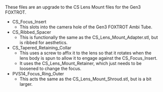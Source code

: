 These files are an upgrade to the CS Lens Mount files for the Gen3 FOXTROT.
 - CS_Focus_Insert
    - This slots into the camera hole of the Gen3 FOXTROT Ambi Tube.
 - CS_Ribbed_Spacer
    - This is functionally the same as the CS_Lens_Mount_Adapter.stl, but is ribbed for aesthetics.
 - CS_Tapered_Retaining_Collar
    - This uses a screw to affix it to the lens so that it rotates when the lens body is spun to allow it to engage against the CS_Focus_Insert.
    - It uses the CS_Lens_Mount_Retainer, which just needs to be loosened to change the focus.
 - PVS14_Focus_Ring_Outer
    - This acts the same as the CS_Lens_Mount_Shroud.stl, but is a bit larger.
